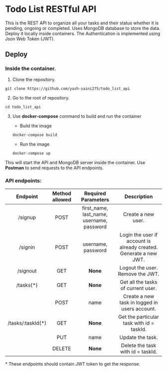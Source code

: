 # Todo List RESTful API
This is the REST API to organize all your tasks and their status whether it is pending, ongoing or completed. Uses MongoDB database to store the data. Deploy it locally inside containers. The Authentication is implemented using Json Web Token (JWT).

## Deploy
### Inside the container.

1. Clone the repository.
```
git clone https://github.com/yash-saini275/todo_list_api
```

2. Go to the root of repository.
```
cd todo_list_api
```

3. Use **docker-compose** command to build and run the container
    * Build the image
    ```
    docker-compose build
    ```

    * Run the image
    ```
    docker-compose up
    ```

This will start the API and MongoDB server inside the container. Use **Postman** to send requests to the API endpoints.

### API endpoints:
| Endpoint   | Method allowed     | Required Parameters | Description         |
|:----------:|:------------------:|:-------------------:|:-------------------:|
| /signup    | POST               | first_name, last_name, username, password | Create a new user. |
| /signin    | POST               | username, password  | Login the user if account is already created. Generate a new JWT.|
| /signout   | GET                | **None**            | Logout the user. Remove the JWT.|
| /tasks(\*)  | GET                | **None**            | Get all the tasks of current user. |
|            | POST               | name                | Create a new task in logged in users account. |
| /tasks/:taskId(\*) | GET            | **None**            | Get the particular task with id = taskId. |
|            | PUT                | name                | Update the task. |
|            | DELETE             | **None**            | Delete the task with id = taskId. |

\* These endpoints should contain JWT token to get the response.


